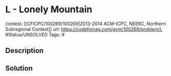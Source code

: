 # L - Lonely Mountain

contest: [[CFICPC/100269/100269|2013-2014 ACM-ICPC, NEERC, Northern Subregional Contest]]
url: https://codeforces.com/gym/100269/problem/L
#Status/UNSOLVED
Tags: #

## Description

## Solution

